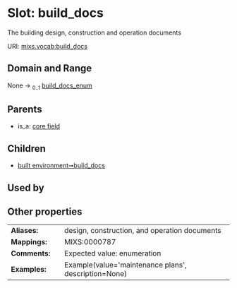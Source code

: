 
# Slot: build_docs


The building design, construction and operation documents

URI: [mixs.vocab:build_docs](https://w3id.org/mixs/vocab/build_docs)


## Domain and Range

None &#8594;  <sub>0..1</sub> [build_docs_enum](build_docs_enum.md)

## Parents

 *  is_a: [core field](core_field.md)

## Children

 *  [built environment➞build_docs](built_environment_build_docs.md)

## Used by


## Other properties

|  |  |  |
| --- | --- | --- |
| **Aliases:** | | design, construction, and operation documents |
| **Mappings:** | | MIXS:0000787 |
| **Comments:** | | Expected value: enumeration |
| **Examples:** | | Example(value='maintenance plans', description=None) |


